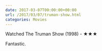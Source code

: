 ```yaml
---
date: 2017-03-07T00:00:00+00:00
url: /2017/03/07/truman-show.html
categories: Movies
---
```

Watched The Truman Show (1998) - ★★★

Fantastic.


